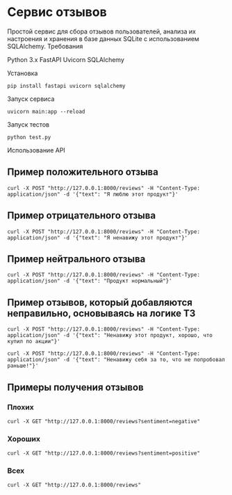 # Сервис отзывов
Простой сервис для сбора отзывов пользователей, анализа их настроения и хранения в базе данных SQLite с использованием SQLAlchemy.
Требования

Python 3.x
FastAPI
Uvicorn
SQLAlchemy

Установка
```
pip install fastapi uvicorn sqlalchemy
```

Запуск сервиса
```
uvicorn main:app --reload
```

Запуск тестов
```
python test.py
```

Использование API
## Пример положительного отзыва
```
curl -X POST "http://127.0.0.1:8000/reviews" -H "Content-Type: application/json" -d '{"text": "Я люблю этот продукт"}'
```

## Пример отрицательного отзыва
```
curl -X POST "http://127.0.0.1:8000/reviews" -H "Content-Type: application/json" -d '{"text": "Я ненавижу этот продукт"}'
```

## Пример нейтрального отзыва
```
curl -X POST "http://127.0.0.1:8000/reviews" -H "Content-Type: application/json" -d '{"text": "Продукт нормальный"}'
```

## Пример отзывов, который добавляются неправильно, основываясь на логике ТЗ
```
curl -X POST "http://127.0.0.1:8000/reviews" -H "Content-Type: application/json" -d '{"text": "Ненавижу этот продукт, хорошо, что купил по акции"}'
```
```
curl -X POST "http://127.0.0.1:8000/reviews" -H "Content-Type: application/json" -d '{"text": "Ненавижу себя за то, что не попробовал раньше!"}'
```

## Примеры получения отзывов
### Плохих
```
curl -X GET "http://127.0.0.1:8000/reviews?sentiment=negative"
```
### Хороших
```
curl -X GET "http://127.0.0.1:8000/reviews?sentiment=positive"
```
### Всех
```
curl -X GET "http://127.0.0.1:8000/reviews"
```
